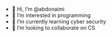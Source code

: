 - 👋 Hi, I’m @abdonaimi
- 👀 I’m interested in programming
- 🌱 I’m currently learning cyber security
- 💞️ I’m looking to collaborate on CS


<!---
abdonaimi/abdonaimi is a ✨ special ✨ repository because its `README.md` (this file) appears on your GitHub profile.
You can click the Preview link to take a look at your changes.
--->
